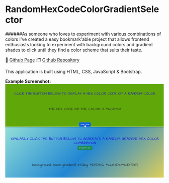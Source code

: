# RandomHexCodeColorGradientSelector

######As someone who loves to experiment with various combinations of colors I've created a easy bookmark'able project that allows frontend enthusiasts looking to experiment with background colors and gradient shades to click until they find a color scheme that suits their taste. 

📄 [Github Page](https://dionnenoellabarretto.github.io/RandomHexCodeColorGradientSelector/)
🗂️ [Github Repository](https://github.com/DionneNoellaBarretto/RandomHexCodeColorGradientSelector)

This application is built using HTML, CSS, JavaScript & Bootstrap.

**Example Screenshot:**
<img src="./ApplicationExample.png">



